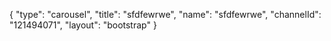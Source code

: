 {
    "type": "carousel",
    "title": "sfdfewrwe",
    "name": "sfdfewrwe",
    "channelId": "121494071",
    "layout": "bootstrap"
}